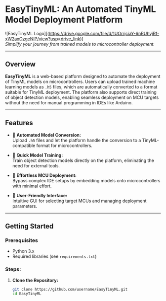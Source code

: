 # **EasyTinyML: An Automated TinyML Model Deployment Platform**

![EasyTinyML Logo][(https://drive.google.com/file/d/1UOrrjciaY-6nRUhvjRf-xW2axOzgeNIP/view?usp=drive_link)]  
*Simplify your journey from trained models to microcontroller deployment.*

---

## **Overview**  
**EasyTinyML** is a web-based platform designed to automate the deployment of TinyML models on microcontrollers. Users can upload trained machine learning models as `.h5` files, which are automatically converted to a format suitable for TinyML deployment. The platform also supports direct training of object detection models, enabling seamless deployment on MCU targets without the need for manual programming in IDEs like Arduino.

---

## **Features**  
- 🚀 **Automated Model Conversion:**  
  Upload `.h5` files and let the platform handle the conversion to a TinyML-compatible format for microcontrollers.
  
- 🧠 **Quick Model Training:**  
  Train object detection models directly on the platform, eliminating the need for external tools.
  
- 🔧 **Effortless MCU Deployment:**  
  Bypass complex IDE setups by embedding models onto microcontrollers with minimal effort.
  
- 🎨 **User-Friendly Interface:**  
  Intuitive GUI for selecting target MCUs and managing deployment parameters.

---

## **Getting Started**

### Prerequisites
- Python 3.x
- Required libraries (see `requirements.txt`)

### Steps:

1. **Clone the Repository:**
   ```bash
   git clone https://github.com/username/EasyTinyML.git
   cd EasyTinyML
